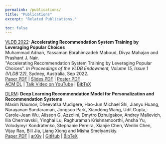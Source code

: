 ```yaml
---
permalink: /publications/
title: "Publications"
excerpt: "Related Publications."

toc: false
---
```


[VLDB 2022](https://dl.acm.org/toc/pvldb/2021/15/1): **Accelerating Recommendation System Training by Leveraging Popular Choices**\
Muhammad Adnan, Yassaman Ebrahimzadeh Maboud, Divya Mahajan and Prashant J. Nair.\
"Accelerating Recommendation System Training by Leveraging Popular Choices". *In Proceedings of the VLDB Endowment, Volume 15, Issue 1 (VLDB'22)*, Sydney, Australia, Sep 2022.\
[Paper PDF](http://www.vldb.org/pvldb/vol15/p127-mahajan.pdf)  |  [Slides PDF](https://drive.google.com/file/d/1Dpi-cCfFcB2LWQjopyBpuKmMvvsuzQM1/view?usp=sharing)  |  [Poster PDF](https://drive.google.com/file/d/138J9PEtXRb9AsCGLi2a72hInb3XKqMO-/view?usp=sharing)\
[ACM DL](https://dl.acm.org/doi/10.14778/3485450.3485462)  |  [Talk Video on YouTube](https://www.youtube.com/watch?v=sIgfCsm8XSk&t=2s)  |  [BibTeX](/assets/bibtex/FAE.bib.txt)


[DLRM](https://ai.facebook.com/blog/dlrm-an-advanced-open-source-deep-learning-recommendation-model/): **Deep Learning Recommendation Model for Personalization and Recommendation Systems**\
Maxim Naumov, Dheevatsa Mudigere, Hao-Jun Michael Shi, Jianyu Huang, Narayanan Sundaraman, Jongsoo Park, Xiaodong Wang, Udit Gupta, Carole-Jean Wu, Alisson G. Azzolini, Dmytro Dzhulgakov, Andrey Mallevich, Ilia Cherniavskii, Yinghai Lu, Raghuraman Krishnamoorthi, Ansha Yu, Volodymyr Kondratenko, Stephanie Pereira, Xianjie Chen, Wenlin Chen, Vijay Rao, Bill Jia, Liang Xiong and Misha Smelyanskiy.\
[Paper PDF](https://arxiv.org/pdf/1906.00091.pdf)  |  [arXiv](https://arxiv.org/abs/1906.00091)  |  [GitHub](https://github.com/facebookresearch/dlrm)  |  [BibTeX](/assets/bibtex/DLRM.bib.txt)

